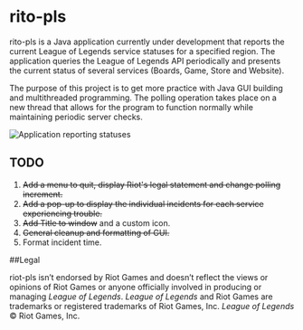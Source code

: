 # rito-pls
rito-pls is a Java application currently under development that reports the current League of Legends service statuses 
for a specified region.  The application queries the League of Legends API periodically and presents the current status
of several services (Boards, Game, Store and Website).

The purpose of this project is to get more practice with Java GUI building and multithreaded programming.  The polling
operation takes place on a new thread that allows for the program to function normally while maintaining periodic server
checks.

![Application reporting statuses](http://i.imgur.com/Z0LGytV.png)

## TODO

1. ~~Add a menu to quit, display Riot's legal statement and change polling increment.~~
2. ~~Add a pop-up to display the individual incidents for each service experiencing trouble.~~
3. ~~Add Title to window~~ and a custom icon.
4. ~~General cleanup and formatting of GUI.~~
5. Format incident time.

##Legal

riot-pls isn’t endorsed by Riot Games and doesn’t reflect the views or opinions of Riot Games or
anyone officially involved in producing or managing *League of Legends*. *League of Legends* and Riot Games
are trademarks or registered trademarks of Riot Games, Inc. *League of Legends* © Riot Games, Inc.
